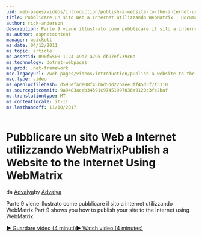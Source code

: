 ```yaml
---
uid: web-pages/videos/introduction/publish-a-website-to-the-internet-using-webmatrix
title: Pubblicare un sito Web a Internet utilizzando WebMatrix | Documenti Microsoft
author: rick-anderson
description: Parte 9 viene illustrato come pubblicare il sito a internet utilizzando WebMatrix.
ms.author: aspnetcontent
manager: wpickett
ms.date: 04/12/2011
ms.topic: article
ms.assetid: 090f5500-1124-49a7-a295-db97ef739c6a
ms.technology: dotnet-webpages
ms.prod: .net-framework
msc.legacyurl: /web-pages/videos/introduction/publish-a-website-to-the-internet-using-webmatrix
msc.type: video
ms.openlocfilehash: d593efade08f45b6d5dd22baee3ff45d3f7f3310
ms.sourcegitcommit: 9a9483aceb34591c97451997036a9120c3fe2baf
ms.translationtype: MT
ms.contentlocale: it-IT
ms.lasthandoff: 11/10/2017
---
```

<a name="publish-a-website-to-the-internet-using-webmatrix"></a><span data-ttu-id="f4dae-103">Pubblicare un sito Web a Internet utilizzando WebMatrix</span><span class="sxs-lookup"><span data-stu-id="f4dae-103">Publish a Website to the Internet Using WebMatrix</span></span>
====================
<span data-ttu-id="f4dae-104">da [Advaiya](https://twitter.com/Advaiyasolns)</span><span class="sxs-lookup"><span data-stu-id="f4dae-104">by [Advaiya](https://twitter.com/Advaiyasolns)</span></span>

<span data-ttu-id="f4dae-105">Parte 9 viene illustrato come pubblicare il sito a internet utilizzando WebMatrix.</span><span class="sxs-lookup"><span data-stu-id="f4dae-105">Part 9 shows you how to publish your site to the internet using WebMatrix.</span></span>

[<span data-ttu-id="f4dae-106">&#9654; Guardare video (4 minuti)</span><span class="sxs-lookup"><span data-stu-id="f4dae-106">&#9654; Watch video (4 minutes)</span></span>](https://channel9.msdn.com/Blogs/ASP-NET-Site-Videos/publish-a-website-to-the-internet-using-webmatrix)
